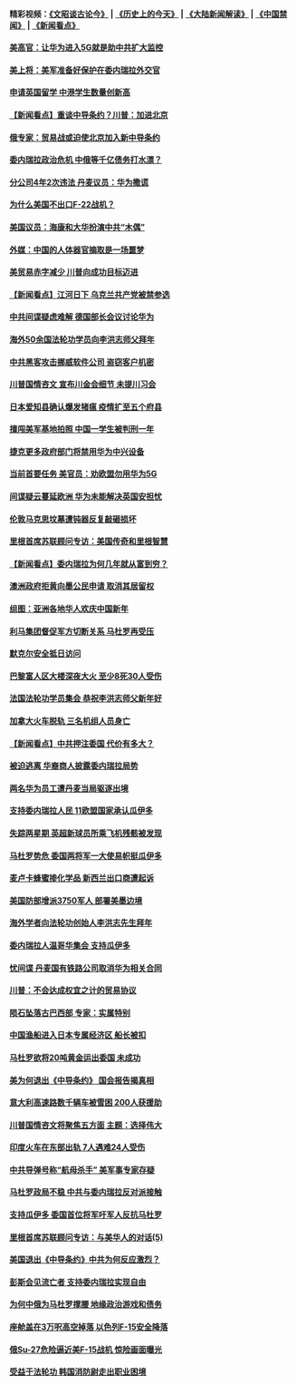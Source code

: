 #### 精彩视频：[《文昭谈古论今》](http://45.32.25.56/wenzhao) | [《历史上的今天》](http://45.32.25.56/today-in-history) | [《大陆新闻解读》](http://45.32.25.56/ntdtv-comedy) | [《中国禁闻》](http://45.32.25.56/ntdtv-news) | [《新闻看点》](http://45.32.25.56/news-insight) 

 #### [美高官：让华为进入5G就是助中共扩大监控](../pages/nsc418/n11031398.md?t=02081230?t=02080930?t=02080838) 

#### [美上将：美军准备好保护在委内瑞拉外交官](../pages/nsc418/n11031207.md?t=02081230?t=02080930?t=02080838) 

#### [申请英国留学 中港学生数量创新高](../pages/nsc418/n11031065.md?t=02081230?t=02080930?t=02080838) 

#### [【新闻看点】重谈中导条约？川普：加进北京](../pages/nsc418/n11031006.md?t=02081230?t=02080930?t=02080838) 

#### [俄专家：贸易战或迫使北京加入新中导条约](../pages/nsc418/n11031121.md?t=02081230?t=02080930?t=02080838) 

#### [委内瑞拉政治危机 中俄等千亿债务打水漂？](../pages/nsc418/n11030947.md?t=02081230?t=02080930?t=02080838) 

#### [分公司4年2次违法 丹麦议员：华为撒谎](../pages/nsc418/n11030843.md?t=02081230?t=02080930?t=02080838) 

#### [为什么美国不出口F-22战机？](../pages/nsc418/n11030207.md?t=02081230?t=02080930?t=02080838) 

#### [美国议员：海康和大华扮演中共“木偶”](../pages/nsc418/n11029708.md?t=02081230?t=02080930?t=02080838) 

#### [外媒：中国的人体器官摘取是一场噩梦](../pages/nsc418/n11028665.md?t=02081230?t=02080930?t=02080838) 

#### [美贸易赤字减少 川普向成功目标迈进](../pages/nsc418/n11028907.md?t=02081230?t=02080930?t=02080838) 

#### [【新闻看点】江河日下 乌克兰共产党被禁参选](../pages/nsc418/n11028799.md?t=02081230?t=02080930?t=02080838) 

#### [中共间谍疑虑难解 德国部长会议讨论华为](../pages/nsc418/n11028800.md?t=02081230?t=02080930?t=02080838) 

#### [海外50余国法轮功学员向李洪志师父拜年](../pages/nsc418/n11010610.md?t=02081230?t=02080930?t=02080838) 

#### [中共黑客攻击挪威软件公司 盗窃客户机密](../pages/nsc418/n11028364.md?t=02081230?t=02080930?t=02080838) 

#### [川普国情咨文 宣布川金会细节 未提川习会](../pages/nsc418/n11027745.md?t=02081230?t=02080930?t=02080838) 

#### [日本爱知县确认爆发猪瘟 疫情扩至五个府县](../pages/nsc418/n11027747.md?t=02081230?t=02080930?t=02080838) 

#### [擅闯美军基地拍照 中国一学生被判刑一年](../pages/nsc418/n11026750.md?t=02081230?t=02080930?t=02080838) 

#### [捷克更多政府部门将禁用华为中兴设备](../pages/nsc418/n11026591.md?t=02081230?t=02080930?t=02080838) 

#### [当前首要任务 美官员：劝欧盟勿用华为5G](../pages/nsc418/n11026496.md?t=02081230?t=02080930?t=02080838) 

#### [间谍疑云蔓延欧洲 华为未能解决英国安担忧](../pages/nsc418/n11026440.md?t=02081230?t=02080930?t=02080838) 

#### [伦敦马克思坟墓遭钝器反复敲砸损坏](../pages/nsc418/n11026332.md?t=02081230?t=02080930?t=02080838) 

#### [里根首席苏联顾问专访：美国传奇和里根智慧](../pages/nsc418/n10994668.md?t=02081230?t=02080930?t=02080838) 

#### [【新闻看点】委内瑞拉为何几年就从富到穷？](../pages/nsc418/n11026084.md?t=02081230?t=02080930?t=02080838) 

#### [澳洲政府拒黄向墨公民申请 取消其居留权](../pages/nsc418/n11026280.md?t=02081230?t=02080930?t=02080838) 

#### [组图：亚洲各地华人欢庆中国新年](../pages/nsc418/n11026068.md?t=02081230?t=02080930?t=02080838) 

#### [利马集团督促军方切断关系 马杜罗再受压](../pages/nsc418/n11026011.md?t=02081230?t=02080930?t=02080838) 

#### [默克尔安全抵日访问](../pages/nsc418/n11025775.md?t=02081230?t=02080930?t=02080838) 

#### [巴黎富人区大楼深夜大火 至少8死30人受伤](../pages/nsc418/n11025606.md?t=02081230?t=02080930?t=02080838) 

#### [法国法轮功学员集会 恭祝李洪志师父新年好](../pages/nsc418/n11024635.md?t=02081230?t=02080930?t=02080838) 

#### [加拿大火车脱轨 三名机组人员身亡](../pages/nsc418/n11025490.md?t=02081230?t=02080930?t=02080838) 

#### [【新闻看点】中共押注委国 代价有多大？](../pages/nsc418/n11024040.md?t=02081230?t=02080930?t=02080838) 

#### [被迫逃离 华裔商人披露委内瑞拉局势](../pages/nsc418/n11024109.md?t=02081230?t=02080930?t=02080838) 

#### [两名华为员工遭丹麦当局驱逐出境](../pages/nsc418/n11024140.md?t=02081230?t=02080930?t=02080838) 

#### [支持委内瑞拉人民 11欧盟国家承认瓜伊多](../pages/nsc418/n11023955.md?t=02081230?t=02080930?t=02080838) 

#### [失踪两星期 英超新球员所乘飞机残骸被发现](../pages/nsc418/n11023876.md?t=02081230?t=02080930?t=02080838) 

#### [马杜罗势危 委国两将军一大使易帜挺瓜伊多](../pages/nsc418/n11023808.md?t=02081230?t=02080930?t=02080838) 

#### [麦卢卡蜂蜜掺化学品 新西兰出口商遭起诉](../pages/nsc418/n11023664.md?t=02081230?t=02080930?t=02080838) 

#### [美国防部增派3750军人 部署美墨边境](../pages/nsc418/n11023230.md?t=02081230?t=02080930?t=02080838) 

#### [海外学者向法轮功创始人李洪志先生拜年](../pages/nsc418/n11022780.md?t=02081230?t=02080930?t=02080838) 

#### [委内瑞拉人温哥华集会 支持瓜伊多](../pages/nsc418/n11023048.md?t=02081230?t=02080930?t=02080838) 

#### [忧间谍 丹麦国有铁路公司取消华为相关合同](../pages/nsc418/n11022491.md?t=02081230?t=02080930?t=02080838) 

#### [川普：不会达成权宜之计的贸易协议](../pages/nsc418/n11022486.md?t=02081230?t=02080930?t=02080838) 

#### [陨石坠落古巴西部 专家：实属特别](../pages/nsc418/n11022388.md?t=02081230?t=02080930?t=02080838) 

#### [中国渔船进入日本专属经济区 船长被扣](../pages/nsc418/n11022404.md?t=02081230?t=02080930?t=02080838) 

#### [马杜罗欲将20吨黄金运出委国 未成功](../pages/nsc418/n11022367.md?t=02081230?t=02080930?t=02080838) 

#### [美为何退出《中导条约》 国会报告揭真相](../pages/nsc418/n11022256.md?t=02081230?t=02080930?t=02080838) 

#### [意大利高速路数千辆车被雪困 200人获援助](../pages/nsc418/n11022003.md?t=02081230?t=02080930?t=02080838) 

#### [川普国情咨文将聚焦五方面 主题：选择伟大](../pages/nsc418/n11021501.md?t=02081230?t=02080930?t=02080838) 

#### [印度火车在东部出轨 7人遇难24人受伤](../pages/nsc418/n11021809.md?t=02081230?t=02080930?t=02080838) 

#### [中共导弹号称“航母杀手” 美军事专家存疑](../pages/nsc418/n11021488.md?t=02081230?t=02080930?t=02080838) 

#### [马杜罗政局不稳 中共与委内瑞拉反对派接触](../pages/nsc418/n11020719.md?t=02081230?t=02080930?t=02080838) 

#### [支持瓜伊多 委国首位将军吁军人反抗马杜罗](../pages/nsc418/n11020776.md?t=02081230?t=02080930?t=02080838) 

#### [里根首席苏联顾问专访：与美华人的对话(5)](../pages/nsc418/n10968703.md?t=02081230?t=02080930?t=02080838) 

#### [美国退出《中导条约》中共为何反应激烈？](../pages/nsc418/n11020569.md?t=02081230?t=02080930?t=02080838) 

#### [彭斯会见流亡者 支持委内瑞拉实现自由](../pages/nsc418/n11020031.md?t=02081230?t=02080930?t=02080838) 

#### [为何中俄为马杜罗撑腰 地缘政治游戏和债务](../pages/nsc418/n11018692.md?t=02081230?t=02080930?t=02080838) 

#### [座舱盖在3万呎高空掉落 以色列F-15安全降落](../pages/nsc418/n11019864.md?t=02081230?t=02080930?t=02080838) 

#### [俄Su-27危险逼近美F-15战机 惊险画面曝光](../pages/nsc418/n11019743.md?t=02081230?t=02080930?t=02080838) 

#### [受益于法轮功 韩国消防尉走出职业困境](../pages/nsc418/n11017411.md?t=02081230?t=02080930?t=02080838) 

